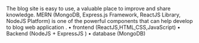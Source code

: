 The blog site is easy to use, a valuable place to improve and share knowledge. MERN (MongoDB, Express.js Framework, ReactJS Library, NodeJS Platform) is one of the powerful components that can help develop to blog web application .
•	frontend (ReactJS,HTML,CSS,JavaScript)
•	Backend (NodeJS + ExpressJS )
•	database (MongoDB)
